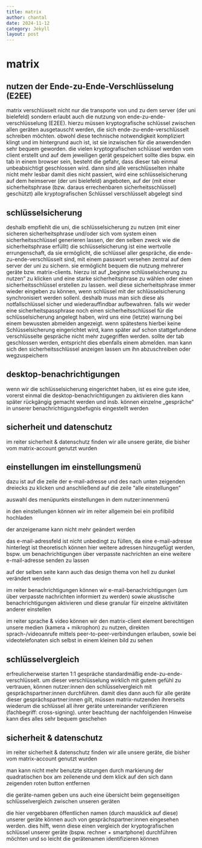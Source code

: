 ```yaml
---
title: matrix
author: chantal
date: 2024-11-12
category: Jekyll
layout: post
---
```


# matrix

## nutzen der Ende-zu-Ende-Verschlüsselung (E2EE)

matrix verschlüsselt nicht nur die transporte von und zu dem server (der uni bielefeld) sondern erlaubt auch die nutzung von ende-zu-ende-verschlüsselung (E2EE).
hierzu müssen kryptografische schlüssel zwischen allen geräten ausgetauscht werden, die sich ende-zu-ende-verschlüsselt schreiben möchten. obwohl diese technische notwendigkeit kompliziert klingt und im hintergrund auch ist, ist sie inzwischen für die anwendenden sehr bequem geworden. 
die vielen kryptografischen schlüssel werden vom client erstellt und auf dem jeweiligen gerät gespeichert
sollte dies bspw. ein tab in einem browser sein, besteht die gefahr, dass dieser tab einmal unbeabsichtigt geschlossen wird. dann sind alle verschlüsselten inhalte nicht mehr lesbar
damit dies nicht passiert, wird eine schlüsselsicherung auf dem heimserver (der uni bielefeld) angeboten, auf der (mit einer sicherheitsphrase (bzw. daraus errechenbaren sicherheitsschlüssel) geschützt) alle kryptografischen Schlüssel verschlüsselt abgelegt sind

## schlüsselsicherung

deshalb empfiehlt die uni, die schlüsselsicherung zu nutzen (mit einer sicheren sicherheitsphrase und/oder sich vom system einen sicherheitsschlüssel generieren lassen, der den selben zweck wie die sicherheitsphrase erfüllt)
die schlüsselsicherung ist eine wertvolle errungenschaft, da sie ermöglicht, die schlüssel aller gespräche, die ende-zu-ende-verschlüsselt sind, mit einem passwort versehen zentral auf dem server der uni zu sichern. sie ermöglicht bequem die nutzung mehrerer geräte bzw. matrix-clients.
hierzu ist auf „beginne schlüsselsicherung zu nutzen“ zu klicken und eine starke sicherheitsphrase zu wählen oder einen sicherheitsschlüssel erstellen zu lassen. weil diese sicherheitsphrase immer wieder eingeben zu können, wenn schlüssel mit der schlüsselsicherung synchronisiert werden sollenl. deshalb muss man sich diese als notfallschlüssel sicher und wiederauffindbar aufbewahren.
falls wir weder eine sicherheitspassphrase noch einen sicherheitsschlüssel für die schlüsselsicherung angelegt haben, wird uns eine (letzte) warnung bei einem bewussten abmelden angezeigt. wenn spätestens hierbei keine Schlüsselsicherung eingerichtet wird, kann später auf schon stattgefundene verschlüsselte gespräche nicht mehr zugegriffen werden. sollte der tab geschlossen werden, entspricht dies ebenfalls einem abmelden.
man kann sich den sicherheitsschlüssel anzeigen lassen um ihn abzuschreiben oder wegzuspeichern

## desktop-benachrichtigungen

wenn wir die schlüsselsicherung eingerichtet haben, ist es eine gute idee, vorerst einmal die desktop-benachrichtigungen zu aktivieren
dies kann später rückgängig gemacht werden und insb. können einzelne „gespräche“ in unserer benachrichtigungsbefugnis eingestellt werden

## sicherheit und datenschutz

im reiter sicherheit & datenschutz finden wir alle unsere geräte, die bisher vom matrix-account genutzt wurden

## einstellungen im einstellungsmenü

dazu ist auf die zeile der e-mail-adresse und des nach unten zeigenden dreiecks zu klicken und anschließend auf die zeile “alle einstellungen”

auswahl des menüpunkts einstellungen in dem nutzer:innenmenü

in den einstellungen können wir im reiter allgemein bei ein profilbild hochladen

der anzeigename kann nicht mehr geändert werden

das e-mail-adressfeld ist nicht unbedingt zu füllen, da eine e-mail-adresse hinterlegt ist
theoretisch können hier weitere adressen hinzugefügt werden, bspw. um benachrichtigungen über verpasste nachrichten an eine weitere e-mail-adresse senden zu lassen

auf der selben seite kann auch das design thema von hell zu dunkel verändert werden

im reiter benachrichtigungen können wir e-mail-benachrichtigungen (um über verpasste nachrichten informiert zu werden) sowie akustische benachrichtigungen aktivieren und diese granular für einzelne aktivitäten anderer einstellen

im reiter sprache & video können wir den matrix-client element berechtigen unsere medien (kamera + mikrophon) zu nutzen, direkten sprach-/videoanrufe mittels peer-to-peer-verbindungen erlauben, sowie bei videotelefonaten sich selbst in einem kleinen bild zu sehen

## schlüsselvergleich

erfreulicherweise starten 1:1 gespräche standardmäßig ende-zu-ende-verschlüsselt. um dieser verschlüsselung wirklich mit gutem gefühl zu vertrauen, können nutzer:innen den schlüsselvergleich mit gesprächspartner:innen durchführen. damit dies dann auch für alle geräte dieser gesprächspartner:innen gilt, müssen matrix-nutzenden ihrerseits wiederum die schlüssel all ihrer geräte untereinander verifizieren (fachbegriff: cross-signing). unter beachtung der nachfolgenden Hinweise kann dies alles sehr bequem geschehen


## sicherheit & datenschutz

im reiter sicherheit & datenschutz finden wir alle unsere geräte, die bisher vom matrix-account genutzt wurden

man kann nicht mehr benutzte sitzungen durch markierung der quadratischen box am zeilenende und dem klick auf den sich dann zeigenden roten button entfernen


die geräte-namen geben uns auch eine übersicht beim gegenseitigen schlüsselvergleich zwischen unseren geräten

die hier vergebbaren öffentlichen namen (durch mausklick auf diese) unserer geräte können auch von gesprächspartner:innen eingesehen werden. dies hilft, wenn diese einen vergleich der kryptografischen schlüssel unserer geräte (bspw. rechner + smartphone) durchführen möchten und so leicht die gerätenamen identifizieren können
